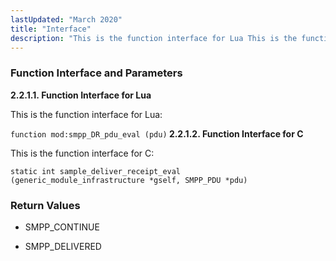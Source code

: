 ```yaml
---
lastUpdated: "March 2020"
title: "Interface"
description: "This is the function interface for Lua This is the function interface for C SMPP CONTINUE SMPP DELIVERED..."
---
```


### <a name="idp384224"></a> Function Interface and Parameters

**<a name="idp385424"></a> 2.2.1.1. Function Interface for Lua**

This is the function interface for Lua:

`function mod:smpp_DR_pdu_eval (pdu)`**<a name="idp387664"></a> 2.2.1.2. Function Interface for C**

This is the function interface for C:

```
static int sample_deliver_receipt_eval
(generic_module_infrastructure *gself, SMPP_PDU *pdu)
```

### <a name="idp21296"></a> Return Values

*   SMPP_CONTINUE

*   SMPP_DELIVERED